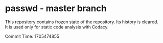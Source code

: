 # passwd - master branch

This repository contains frozen state of the repository.
Its history is cleared. It is used only for static code
analysis with Codacy.

Commit Time: 1705474855